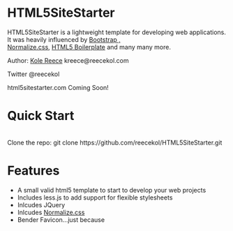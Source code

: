 <h1>HTML5SiteStarter</h1>
<p>HTML5SiteStarter is a lightweight template for developing web applications. It was heavily influenced by <a href="https://github.com/twitter/bootstrap">Bootstrap</s> 
,<br/><a href="http://necolas.github.com/normalize.css/">Normalize.css</a>, <a href="https://github.com/h5bp/html5-boilerplate">HTML5 Boilerplate</a> and many many more.
</p>
<p>Author: <a href="http://reecekol.com/">Kole Reece</a> kreece@reecekol.com</p>
<p>Twitter @reecekol</p>
<p>html5sitestarter.com Coming Soon!</p>
<h1>Quick Start</h1>
<br/>
Clone the repo: git clone https://github.com/reecekol/HTML5SiteStarter.git
<h1>Features</h1>
<ul>
<li>A small valid html5 template to start to develop your web projects</li>
<li>Includes less.js to add support for flexible stylesheets</li>
<li>Inlcudes JQuery</li>
<li>Inlcudes <a href="https://github.com/necolas/normalize.css/">Normalize.css</a></li>
<li>Bender Favicon...just because</li>
</ul>
